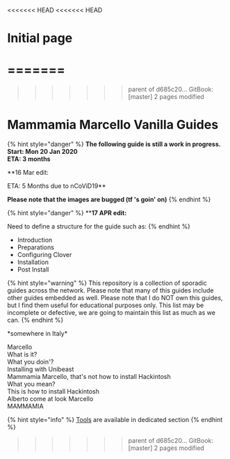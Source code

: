 <<<<<<< HEAD
<<<<<<< HEAD
# Initial page
=======
=======
>>>>>>> parent of d685c20... GitBook: [master] 2 pages modified
# Mammamia Marcello Vanilla Guides

{% hint style="danger" %}
**The following guide is still a work in progress.  
Start: Mon 20 Jan 2020  
ETA: 3 months**

\*\*16 Mar edit:

ETA: 5 Months due to nCoViD19\*\*

**Please note that the images are bugged \(tf 's goin' on\)**
{% endhint %}

{% hint style="danger" %}
\*\***17 APR edit:**

Need to define a structure for the guide such as:
{% endhint %}

* Introduction
* Preparations
* Configuring Clover
* Installation
* Post Install

{% hint style="warning" %}
This repository is a collection of sporadic guides across the network. Please note that many of this guides include other guides embedded as well. Please note that I do NOT own this guides, but I find them useful for educational purposes only. This list may be incomplete or defective, we are going to maintain this list as much as we can.
{% endhint %}

\*somewhere in Italy\*

Marcello  
What is it?  
What you doin'?  
Installing with Unibeast  
Mammamia Marcello, that's not how to install Hackintosh  
What you mean?  
This is how to install Hackintosh  
Alberto come at look Marcello  
MAMMAMIA

{% hint style="info" %}
[Tools]() are available in dedicated section
{% endhint %}
>>>>>>> parent of d685c20... GitBook: [master] 2 pages modified

